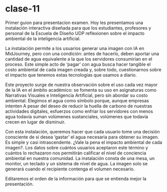 # clase-11
Primer guion para presentacíon examen.
Hoy les presentamos una instalación interactiva diseñada para que los estudiantes, profesores y personal de la Escuela de Diseño UDP reflexionen sobre el impacto ambiental de la inteligencia artificial.


La instalación permite a los usuarios generar una imagen con IA en MidJourney, pero con una condición: antes de hacerlo, deben aportar una cantidad de agua equivalente a la que los servidores consumirían en el proceso.
Este simple acto de ‘pagar’ con agua busca hacer tangible el costo ambiental de cada imagen creada y, sobre todo, cuestionarnos sobre el impacto que tenemos estas tecnologías que usamos a diario.


Este proyecto surge de nuestra observación sobre el uso cada vez mayor de la IA en el ámbito académico: se fomenta su uso en asignaturas como Narrativas Visuales e Inteligencia Artificial, pero sin abordar su costo ambiental.
Elegimos el agua como símbolo porque, aunque empresas intenten A pesar del deseo de reducir la huella de carbono de nuestras actividades digitales, esfuerzos como enfriar los servidores con menos agua todavía suman volúmenes sustanciales, volúmenes que todavía crecen en lugar de disminuir.


Con esta instalación, queremos hacer que cada usuario tome una decisión consciente de si desea ‘gastar’ el agua necesaria para obtener su imagen. Es simple y casi intrascendente. ¿Vale la pena el impacto ambiental de cada imagen?.
Los datos sobre cuántos usuarios aceptaron este término y cuántos lo rechazaron nos permitirán calificar el nivel de conciencia ambiental en nuestra comunidad. La instalación consta de una mesa, un monitor, un teclado y un sistema de nivel de agua.
La imagen solo se generará cuando el recipiente contenga el volumen necesario.

Editaremos el orden de la información para que se entienda mejor la presentación.
